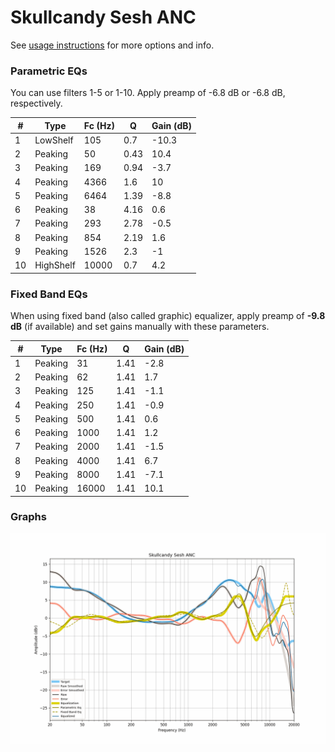 # Skullcandy Sesh ANC
See [usage instructions](https://github.com/jaakkopasanen/AutoEq#usage) for more options and info.

### Parametric EQs
You can use filters 1-5 or 1-10. Apply preamp of -6.8 dB or -6.8 dB, respectively.

|   # | Type      |   Fc (Hz) |    Q |   Gain (dB) |
|-----|-----------|-----------|------|-------------|
|   1 | LowShelf  |       105 | 0.7  |       -10.3 |
|   2 | Peaking   |        50 | 0.43 |        10.4 |
|   3 | Peaking   |       169 | 0.94 |        -3.7 |
|   4 | Peaking   |      4366 | 1.6  |        10   |
|   5 | Peaking   |      6464 | 1.39 |        -8.8 |
|   6 | Peaking   |        38 | 4.16 |         0.6 |
|   7 | Peaking   |       293 | 2.78 |        -0.5 |
|   8 | Peaking   |       854 | 2.19 |         1.6 |
|   9 | Peaking   |      1526 | 2.3  |        -1   |
|  10 | HighShelf |     10000 | 0.7  |         4.2 |

### Fixed Band EQs
When using fixed band (also called graphic) equalizer, apply preamp of **-9.8 dB** (if available) and set gains manually with these parameters.

|   # | Type    |   Fc (Hz) |    Q |   Gain (dB) |
|-----|---------|-----------|------|-------------|
|   1 | Peaking |        31 | 1.41 |        -2.8 |
|   2 | Peaking |        62 | 1.41 |         1.7 |
|   3 | Peaking |       125 | 1.41 |        -1.1 |
|   4 | Peaking |       250 | 1.41 |        -0.9 |
|   5 | Peaking |       500 | 1.41 |         0.6 |
|   6 | Peaking |      1000 | 1.41 |         1.2 |
|   7 | Peaking |      2000 | 1.41 |        -1.5 |
|   8 | Peaking |      4000 | 1.41 |         6.7 |
|   9 | Peaking |      8000 | 1.41 |        -7.1 |
|  10 | Peaking |     16000 | 1.41 |        10.1 |

### Graphs
![](./Skullcandy%20Sesh%20ANC.png)
